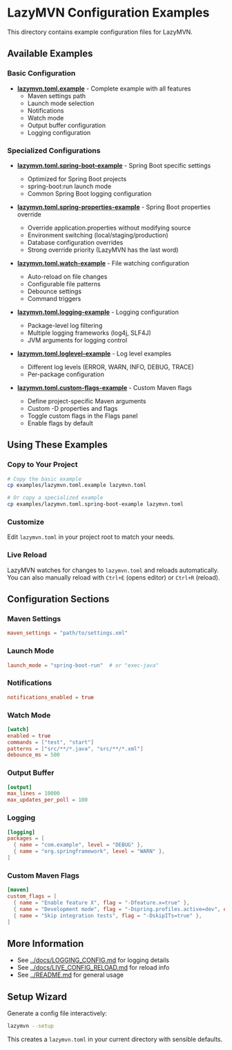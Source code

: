 # LazyMVN Configuration Examples

This directory contains example configuration files for LazyMVN.

## Available Examples

### Basic Configuration

- **[lazymvn.toml.example](lazymvn.toml.example)** - Complete example with all features
  - Maven settings path
  - Launch mode selection
  - Notifications
  - Watch mode
  - Output buffer configuration
  - Logging configuration

### Specialized Configurations

- **[lazymvn.toml.spring-boot-example](lazymvn.toml.spring-boot-example)** - Spring Boot specific settings
  - Optimized for Spring Boot projects
  - spring-boot:run launch mode
  - Common Spring Boot logging configuration

- **[lazymvn.toml.spring-properties-example](lazymvn.toml.spring-properties-example)** - Spring Boot properties override
  - Override application.properties without modifying source
  - Environment switching (local/staging/production)
  - Database configuration overrides
  - Strong override priority (LazyMVN has the last word)

- **[lazymvn.toml.watch-example](lazymvn.toml.watch-example)** - File watching configuration
  - Auto-reload on file changes
  - Configurable file patterns
  - Debounce settings
  - Command triggers

- **[lazymvn.toml.logging-example](lazymvn.toml.logging-example)** - Logging configuration
  - Package-level log filtering
  - Multiple logging frameworks (log4j, SLF4J)
  - JVM arguments for logging control

- **[lazymvn.toml.loglevel-example](lazymvn.toml.loglevel-example)** - Log level examples
  - Different log levels (ERROR, WARN, INFO, DEBUG, TRACE)
  - Per-package configuration

- **[lazymvn.toml.custom-flags-example](lazymvn.toml.custom-flags-example)** - Custom Maven flags
  - Define project-specific Maven arguments
  - Custom -D properties and flags
  - Toggle custom flags in the Flags panel
  - Enable flags by default

## Using These Examples

### Copy to Your Project

```bash
# Copy the basic example
cp examples/lazymvn.toml.example lazymvn.toml

# Or copy a specialized example
cp examples/lazymvn.toml.spring-boot-example lazymvn.toml
```

### Customize

Edit `lazymvn.toml` in your project root to match your needs.

### Live Reload

LazyMVN watches for changes to `lazymvn.toml` and reloads automatically.
You can also manually reload with `Ctrl+E` (opens editor) or `Ctrl+R` (reload).

## Configuration Sections

### Maven Settings

```toml
maven_settings = "path/to/settings.xml"
```

### Launch Mode

```toml
launch_mode = "spring-boot-run"  # or "exec-java"
```

### Notifications

```toml
notifications_enabled = true
```

### Watch Mode

```toml
[watch]
enabled = true
commands = ["test", "start"]
patterns = ["src/**/*.java", "src/**/*.xml"]
debounce_ms = 500
```

### Output Buffer

```toml
[output]
max_lines = 10000
max_updates_per_poll = 100
```

### Logging

```toml
[logging]
packages = [
  { name = "com.example", level = "DEBUG" },
  { name = "org.springframework", level = "WARN" },
]
```

### Custom Maven Flags

```toml
[maven]
custom_flags = [
  { name = "Enable feature X", flag = "-Dfeature.x=true" },
  { name = "Development mode", flag = "-Dspring.profiles.active=dev", enabled = true },
  { name = "Skip integration tests", flag = "-DskipITs=true" },
]
```

## More Information

- See [../docs/LOGGING_CONFIG.md](../docs/LOGGING_CONFIG.md) for logging details
- See [../docs/LIVE_CONFIG_RELOAD.md](../docs/LIVE_CONFIG_RELOAD.md) for reload info
- See [../README.md](../README.md) for general usage

## Setup Wizard

Generate a config file interactively:

```bash
lazymvn --setup
```

This creates a `lazymvn.toml` in your current directory with sensible defaults.
